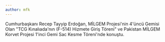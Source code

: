 ```yaml
---
author: mfk
---
```

Cumhurbaşkanı Recep Tayyip Erdoğan, MİLGEM Projesi'nin 4'üncü Gemisi Olan "TCG Kınalıada'nın (F-514) Hizmete Giriş Töreni" ve Pakistan MİLGEM Korvet Projesi 1'inci Gemi Sac Kesme Töreni'nde konuştu.
